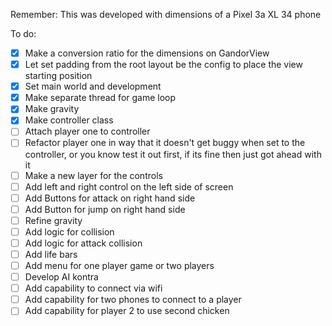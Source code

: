 Remember: This was developed with dimensions of a Pixel 3a XL 34 phone

To do:
- [x] Make a conversion ratio for the dimensions on GandorView
- [x] Let set padding from the root layout be the config to place the view starting position
- [x] Set main world and development
- [x] Make separate thread for game loop
- [x] Make gravity
- [x] Make controller class
- [ ] Attach player one to controller
- [ ] Refactor player one in way that it doesn't get buggy when set to the controller, or you know test it out first, if its fine then just got ahead with it
- [ ] Make a new layer for the controls
- [ ] Add left and right control on the left side of screen
- [ ] Add Buttons for attack on right hand side
- [ ] Add Button for jump on right hand side
- [ ] Refine gravity
- [ ] Add logic for collision
- [ ] Add logic for attack collision
- [ ] Add life bars
- [ ] Add menu for one player game or two players
- [ ] Develop AI kontra
- [ ] Add capability to connect via wifi
- [ ] Add capability for two phones to connect to a player
- [ ] Add capability for player 2 to use second chicken
